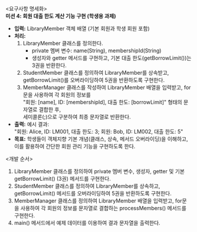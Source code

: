 <요구사항 명세화>  
**미션 4: 회원 대출 한도 계산 기능 구현 (학생용 과제)**
- **입력:** LibraryMember 객체 배열 (기본 회원과 학생 회원 포함)
- **처리:**
    1. LibraryMember 클래스를 정의한다.
        - private 멤버 변수: name(String), membershipId(String)
        - 생성자와 getter 메서드를 구현하고, 기본 대출 한도(getBorrowLimit())는 3권을 반환한다.
    2. StudentMember 클래스를 정의하여 LibraryMember를 상속받고, getBorrowLimit()를 오버라이딩하여 5권을 반환하도록 구현한다.
    3. MemberManager 클래스를 작성하여 LibraryMember 배열을 입력받고, for문을 사용하여 각 회원의 정보를  
       "회원: [name], ID: [membershipId], 대출 한도: [borrowLimit]" 형태의 문자열로 결합한 후,  
       세미콜론(;)으로 구분하여 최종 문자열로 반환한다.
- **출력:** 예시 결과:  
  "회원: Alice, ID: LM001, 대출 한도: 3; 회원: Bob, ID: LM002, 대출 한도: 5"
- **목표:** 학생들이 객체지향 기본 개념(클래스, 상속, 메서드 오버라이딩)을 이해하고, 이를 활용하여 간단한 회원 관리 기능을 구현하도록 한다.

<개발 순서>
1. LibraryMember 클래스를 정의하여 private 멤버 변수, 생성자, getter 및 기본 getBorrowLimit() (3권) 메서드를 구현한다.
2. StudentMember 클래스를 정의하여 LibraryMember를 상속하고, getBorrowLimit() 메서드를 오버라이딩하여 5권을 반환하도록 구현한다.
3. MemberManager 클래스를 정의하여 LibraryMember 배열을 입력받고, for문을 사용하여 각 회원의 정보를 문자열로 결합하는 processMembers() 메서드를 구현한다.
4. main() 메서드에서 예제 데이터를 이용하여 결과 문자열을 출력한다.

